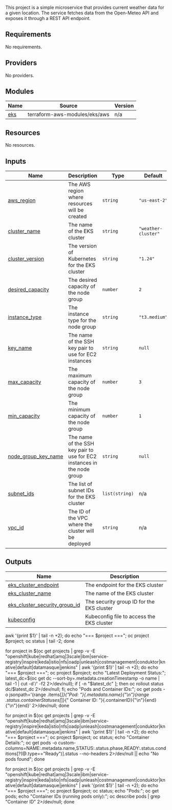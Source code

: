This project is a simple microservice that provides current weather data for a given location. The service fetches data from the Open-Meteo API and exposes it through a REST API endpoint.

<!-- BEGIN_TF_DOCS -->
## Requirements

No requirements.

## Providers

No providers.

## Modules

| Name | Source | Version |
|------|--------|---------|
| <a name="module_eks"></a> [eks](#module\_eks) | terraform-aws-modules/eks/aws | n/a |

## Resources

No resources.

## Inputs

| Name | Description | Type | Default | Required |
|------|-------------|------|---------|:--------:|
| <a name="input_aws_region"></a> [aws\_region](#input\_aws\_region) | The AWS region where resources will be created | `string` | `"us-east-2"` | no |
| <a name="input_cluster_name"></a> [cluster\_name](#input\_cluster\_name) | The name of the EKS cluster | `string` | `"weather-cluster"` | no |
| <a name="input_cluster_version"></a> [cluster\_version](#input\_cluster\_version) | The version of Kubernetes for the EKS cluster | `string` | `"1.24"` | no |
| <a name="input_desired_capacity"></a> [desired\_capacity](#input\_desired\_capacity) | The desired capacity of the node group | `number` | `2` | no |
| <a name="input_instance_type"></a> [instance\_type](#input\_instance\_type) | The instance type for the node group | `string` | `"t3.medium"` | no |
| <a name="input_key_name"></a> [key\_name](#input\_key\_name) | The name of the SSH key pair to use for EC2 instances | `string` | `null` | no |
| <a name="input_max_capacity"></a> [max\_capacity](#input\_max\_capacity) | The maximum capacity of the node group | `number` | `3` | no |
| <a name="input_min_capacity"></a> [min\_capacity](#input\_min\_capacity) | The minimum capacity of the node group | `number` | `1` | no |
| <a name="input_node_group_key_name"></a> [node\_group\_key\_name](#input\_node\_group\_key\_name) | The name of the SSH key pair to use for EC2 instances in the node group | `string` | `null` | no |
| <a name="input_subnet_ids"></a> [subnet\_ids](#input\_subnet\_ids) | The list of subnet IDs for the EKS cluster | `list(string)` | n/a | yes |
| <a name="input_vpc_id"></a> [vpc\_id](#input\_vpc\_id) | The ID of the VPC where the cluster will be deployed | `string` | n/a | yes |

## Outputs

| Name | Description |
|------|-------------|
| <a name="output_eks_cluster_endpoint"></a> [eks\_cluster\_endpoint](#output\_eks\_cluster\_endpoint) | The endpoint for the EKS cluster |
| <a name="output_eks_cluster_name"></a> [eks\_cluster\_name](#output\_eks\_cluster\_name) | The name of the EKS cluster |
| <a name="output_eks_cluster_security_group_id"></a> [eks\_cluster\_security\_group\_id](#output\_eks\_cluster\_security\_group\_id) | The security group ID for the EKS cluster |
| <a name="output_kubeconfig"></a> [kubeconfig](#output\_kubeconfig) | Kubeconfig file to access the EKS cluster |
<!-- END_TF_DOCS -->




 awk '{print $1}' | tail -n +2); do echo "=== $project ==="; oc project $project; oc status | tail -2; done

for project in $(oc get projects | grep -v -E "openshift|kube|redhat|amq|3scale|ibm|service-registry|inspire|keda|istio|nfs|oadp|unleash|costmanagement|conduktor|knative|default|datamasque|jenkins" | awk '{print $1}' | tail -n +2); do echo "=== $project ==="; oc project $project; echo "Latest Deployment Status:"; latest_dc=$(oc get dc --sort-by=.metadata.creationTimestamp -o name | tail -1 | cut -d'/' -f2 2>/dev/null); if [ -n "$latest_dc" ]; then oc rollout status dc/$latest_dc 2>/dev/null; fi; echo "Pods and Container IDs:"; oc get pods -o jsonpath='{range .items[*]}{"Pod: "}{.metadata.name}{"\n"}{range .status.containerStatuses[*]}{"  Container ID: "}{.containerID}{"\n"}{end}{"\n"}{end}' 2>/dev/null; done

for project in $(oc get projects | grep -v -E "openshift|kube|redhat|amq|3scale|ibm|service-registry|inspire|keda|istio|nfs|oadp|unleash|costmanagement|conduktor|knative|default|datamasque|jenkins" | awk '{print $1}' | tail -n +2); do echo "=== $project ==="; oc project $project; oc status; echo "Container Details:"; oc get pods -o custom-columns=NAME:.metadata.name,STATUS:.status.phase,READY:.status.conditions[?(@.type==\"Ready\")].status --no-headers 2>/dev/null || echo "No pods found"; done

for project in $(oc get projects | grep -v -E "openshift|kube|redhat|amq|3scale|ibm|service-registry|inspire|keda|istio|nfs|oadp|unleash|costmanagement|conduktor|knative|default|datamasque|jenkins" | awk '{print $1}' | tail -n +2); do echo "=== $project ==="; oc project $project; oc status; echo "Pods:"; oc get pods; echo "Container IDs (running pods only):"; oc describe pods | grep "Container ID" 2>/dev/null; done
